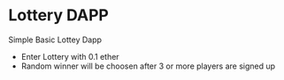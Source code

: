 # Lottery DAPP
Simple Basic Lottey Dapp 
- Enter Lottery with 0.1 ether
- Random winner will be choosen after 3 or more players are signed up
